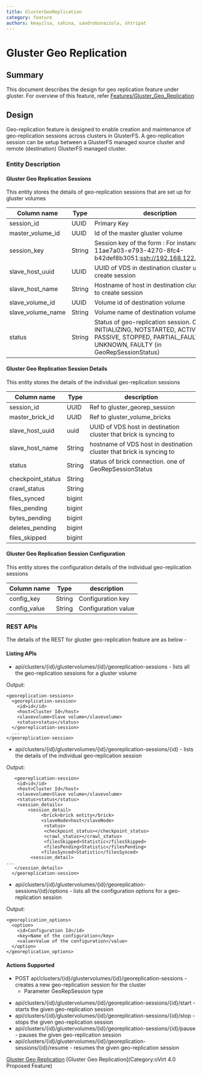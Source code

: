 ```yaml
---
title: GlusterGeoReplication
category: feature
authors: kmayilsa, sahina, sandrobonazzola, shtripat
---
```


# Gluster Geo Replication

## Summary

This document describes the design for geo replication feature under gluster. For overview of this feature, refer [Features/Gluster_Geo_Replication](/develop/release-management/features/gluster/gluster-geo-replication.html)

## Design

Geo-replication feature is designed to enable creation and maintenance of geo-replication sessions across clusters in GlusterFS. A geo-replication session can be setup between a GlusterFS managed source cluster and remote (destination) GlusterFS managed cluster.

### Entity Description

#### Gluster Geo Replication Sessions

This entity stores the details of geo-replication sessions that are set up for gluster volumes

| Column name         | Type   | description                                                                                                                                             |
|---------------------|--------|---------------------------------------------------------------------------------------------------------------------------------------------------------|
| session_id         | UUID   | Primary Key                                                                                                                                             |
| master_volume_id  | UUID   | Id of the master gluster volume                                                                                                                         |
| session_key        | String | Session key of the form <masternode uuid>:<ssh url for slave volume> For instance, 11ae7a03-e793-4270-8fc4-b42def8b3051:<ssh://192.168.122.14>::slave2  |
| slave_host_uuid   | UUID   | UUID of VDS in destination cluster used to create session                                                                                               |
| slave_host_name   | String | Hostname of host in destination cluster used to create session                                                                                          |
| slave_volume_id   | UUID   | Volume id of destination volume                                                                                                                         |
| slave_volume_name | String | Volume name of destination volume                                                                                                                       |
| status              | String | Status of geo-replication session. One of INITIALIZING, NOTSTARTED, ACTIVE, PASSIVE, STOPPED, PARTIAL_FAULTY, UNKNOWN, FAULTY (in GeoRepSessionStatus) |

#### Gluster Geo Replication Session Details

This entity stores the details of the individual geo-replication sessions

| Column name        | Type   | description                                                          |
|--------------------|--------|----------------------------------------------------------------------|
| session_id        | UUID   | Ref to gluster_georep_session                                      |
| master_brick_id  | UUID   | Ref to gluster_volume_bricks                                       |
| slave_host_uuid  | uuid   | UUID of VDS host in destination cluster that brick is syncing to     |
| slave_host_name  | String | hostname of VDS host in destination cluster that brick is syncing to |
| status             | String | status of brick connection. one of GeoRepSessionStatus               |
| checkpoint_status | String |                                                                      |
| crawl_status      | String |                                                                      |
| files_synced      | bigint |                                                                      |
| files_pending     | bigint |                                                                      |
| bytes_pending     | bigint |                                                                      |
| deletes_pending   | bigint |                                                                      |
| files_skipped     | bigint |                                                                      |

#### Gluster Geo Replication Session Configuration

This entity stores the configuration details of the individual geo-replication sessions

| Column name   | Type   | description         |
|---------------|--------|---------------------|
| config_key   | String | Configuration key   |
| config_value | String | Configuration value |

### REST APIs

The details of the REST for gluster geo-replication feature are as below -

#### Listing APIs

*   api/clusters/{id}/glustervolumes/{id}/georeplication-sessions - lists all the geo-replication sessions for a gluster volume

Output:

    <georeplication-sessions>
      <georeplication-session>
        <id>id</id>
        <host>Cluster Id</host>
        <slavevolume>Slave volume</slavevolume>
        <status>status</status>
      </georeplication-session>
      ...
    </georeplication-session>

*   api/clusters/{id}/glustervolumes/{id}/georeplication-sessions/{id} - lists the details of the individual geo-replication session

Output:

       <georeplication-session>
        <id>id</id>
        <host>Cluster Id</host>
        <slavevolume>Slave volume</slavevolume>
        <status>status</status>
        <session_details>
            <session_detail>
                 <brick>brick entity</brick>
                 <slaveNode>host</slaveNode>
                  <status>
                  <checkpoint_status></checkpoint_status>
                  <crawl_status></crawl_status>
                  <filesSkipped>Statistic</filesSkipped>
                  <filesPending>Statistic</filesPending>
                 <filesSynced>Statistic</filesSynced>
             <session_detail>
    ...
       </session_details>
      </georeplication-session>

*   api/clusters/{id}/glustervolumes/{id}/georeplication-sessions/{id}/options - lists all the configuration options for a geo-replication session

Output:

    <georeplication_options>
      <option>
        <id>Configuration Id</id>
        <key>Name of the configuration</key>
        <value>Value of the configuration</value>
      </option>
    </georeplication_options>

#### Actions Supported

*   POST api/clusters/{id}/glustervolumes/{id}/georeplication-sessions - creates a new geo-replication session for the cluster
    -   Parameter GeoRepSession type

<!-- -->

*   api/clusters/{id}/glustervolumes/{id}/georeplication-sessions/{id}/start - starts the given geo-replication session
*   api/clusters/{id}/glustervolumes/{id}/georeplication-sessions/{id}/stop - stops the given geo-replication session
*   api/clusters/{id}/glustervolumes/{id}/georeplication-sessions/{id}/pause - pauses the given geo-replication session
*   api/clusters/{id}/glustervolumes/{id}/georeplication-sessions/{id}/resume - resumes the given geo-replication session

[Gluster Geo Replication](/develop/release-management/features/) [Gluster Geo Replication](Category:oVirt 4.0 Proposed Feature)
